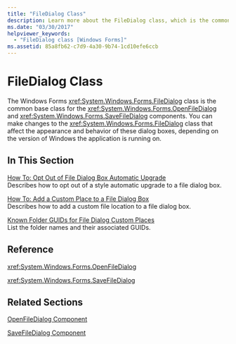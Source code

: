 ```yaml
---
title: "FileDialog Class"
description: Learn more about the FileDialog class, which is the common base class for the OpenFileDialog and SaveFileDialog components.
ms.date: "03/30/2017"
helpviewer_keywords: 
  - "FileDialog class [Windows Forms]"
ms.assetid: 85a8fb62-c7d9-4a30-9b74-1cd10efe6ccb
---
```

# FileDialog Class

The Windows Forms <xref:System.Windows.Forms.FileDialog> class is the common base class for the <xref:System.Windows.Forms.OpenFileDialog> and <xref:System.Windows.Forms.SaveFileDialog> components. You can make changes to the <xref:System.Windows.Forms.FileDialog> class that affect the appearance and behavior of these dialog boxes, depending on the version of Windows the application is running on.  
  
## In This Section  

 [How To: Opt Out of File Dialog Box Automatic Upgrade](how-to-opt-out-of-file-dialog-box-automatic-upgrade.md)  
 Describes how to opt out of a style automatic upgrade to a file dialog box.  
  
 [How To: Add a Custom Place to a File Dialog Box](how-to-add-a-custom-place-to-a-file-dialog-box.md)  
 Describes how to add a custom file location to a file dialog box.  
  
 [Known Folder GUIDs for File Dialog Custom Places](known-folder-guids-for-file-dialog-custom-places.md)  
 List the folder names and their associated GUIDs.  
  
## Reference  

 <xref:System.Windows.Forms.OpenFileDialog>  
  
 <xref:System.Windows.Forms.SaveFileDialog>  
  
## Related Sections  

 [OpenFileDialog Component](openfiledialog-component-windows-forms.md)  
  
 [SaveFileDialog Component](savefiledialog-component-windows-forms.md)
